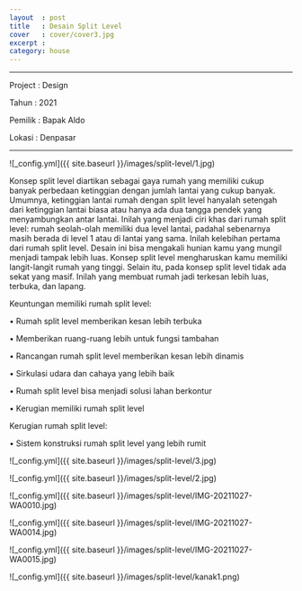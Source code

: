 ```yaml
---
layout  : post
title   : Desain Split Level
cover   : cover/cover3.jpg
excerpt : 
category: house
---
```


---

Project 	: Design

Tahun		  : 2021

Pemilik	  : Bapak Aldo

Lokasi		: Denpasar

---
![_config.yml]({{ site.baseurl }}/images/split-level/1.jpg)


Konsep split level diartikan sebagai gaya rumah yang memiliki cukup banyak perbedaan ketinggian dengan jumlah lantai yang cukup banyak. Umumnya, ketinggian lantai rumah dengan split level hanyalah setengah dari ketinggian lantai biasa atau hanya ada dua tangga pendek yang menyambungkan antar lantai. Inilah yang menjadi ciri khas dari rumah split level: rumah seolah-olah memiliki dua level lantai, padahal sebenarnya masih berada di level 1 atau di lantai yang sama.
Inilah kelebihan pertama dari rumah split level. Desain ini bisa mengakali hunian kamu yang mungil menjadi tampak lebih luas. Konsep split level mengharuskan kamu memiliki langit-langit rumah yang tinggi. Selain itu, pada konsep split level tidak ada sekat yang masif. Inilah yang membuat rumah jadi terkesan lebih luas, terbuka, dan lapang.

Keuntungan memiliki rumah split level: 

•	Rumah split level memberikan kesan lebih terbuka

•	Memberikan ruang-ruang lebih untuk fungsi tambahan

•	Rancangan rumah split level memberikan kesan lebih dinamis

•	Sirkulasi udara dan cahaya yang lebih baik

•	Rumah split level bisa menjadi solusi lahan berkontur

•	Kerugian memiliki rumah split level



Kerugian rumah split level:

• Sistem konstruksi rumah split level yang lebih rumit

![_config.yml]({{ site.baseurl }}/images/split-level/3.jpg)

![_config.yml]({{ site.baseurl }}/images/split-level/2.jpg)

![_config.yml]({{ site.baseurl }}/images/split-level/IMG-20211027-WA0010.jpg)

![_config.yml]({{ site.baseurl }}/images/split-level/IMG-20211027-WA0014.jpg)

![_config.yml]({{ site.baseurl }}/images/split-level/IMG-20211027-WA0015.jpg)

![_config.yml]({{ site.baseurl }}/images/split-level/kanak1.png)
